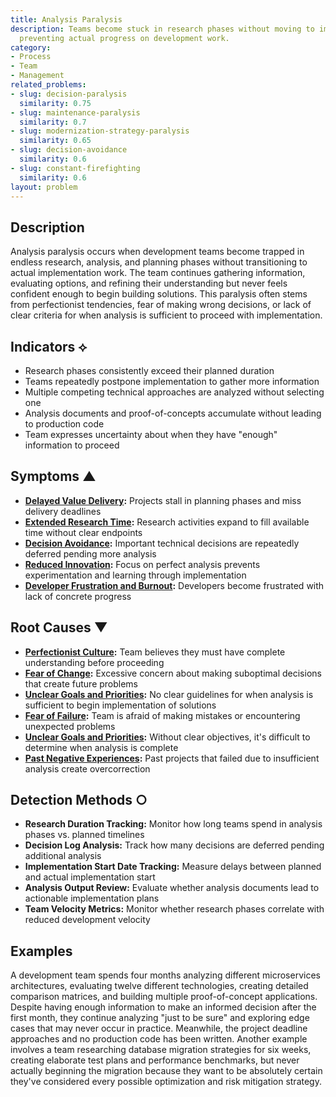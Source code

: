```yaml
---
title: Analysis Paralysis
description: Teams become stuck in research phases without moving to implementation,
  preventing actual progress on development work.
category:
- Process
- Team
- Management
related_problems:
- slug: decision-paralysis
  similarity: 0.75
- slug: maintenance-paralysis
  similarity: 0.7
- slug: modernization-strategy-paralysis
  similarity: 0.65
- slug: decision-avoidance
  similarity: 0.6
- slug: constant-firefighting
  similarity: 0.6
layout: problem
---
```


## Description

Analysis paralysis occurs when development teams become trapped in endless research, analysis, and planning phases without transitioning to actual implementation work. The team continues gathering information, evaluating options, and refining their understanding but never feels confident enough to begin building solutions. This paralysis often stems from perfectionist tendencies, fear of making wrong decisions, or lack of clear criteria for when analysis is sufficient to proceed with implementation.

## Indicators ⟡

- Research phases consistently exceed their planned duration
- Teams repeatedly postpone implementation to gather more information
- Multiple competing technical approaches are analyzed without selecting one
- Analysis documents and proof-of-concepts accumulate without leading to production code
- Team expresses uncertainty about when they have "enough" information to proceed

## Symptoms ▲

- **[Delayed Value Delivery](delayed-value-delivery.md):** Projects stall in planning phases and miss delivery deadlines
- **[Extended Research Time](extended-research-time.md):** Research activities expand to fill available time without clear endpoints
- **[Decision Avoidance](decision-avoidance.md):** Important technical decisions are repeatedly deferred pending more analysis
- **[Reduced Innovation](reduced-innovation.md):** Focus on perfect analysis prevents experimentation and learning through implementation
- **[Developer Frustration and Burnout](developer-frustration-and-burnout.md):** Developers become frustrated with lack of concrete progress

## Root Causes ▼

- **[Perfectionist Culture](perfectionist-culture.md):** Team believes they must have complete understanding before proceeding
- **[Fear of Change](fear-of-change.md):** Excessive concern about making suboptimal decisions that create future problems
- **[Unclear Goals and Priorities](unclear-goals-and-priorities.md):** No clear guidelines for when analysis is sufficient to begin implementation of solutions
- **[Fear of Failure](fear-of-failure.md):** Team is afraid of making mistakes or encountering unexpected problems
- **[Unclear Goals and Priorities](unclear-goals-and-priorities.md):** Without clear objectives, it's difficult to determine when analysis is complete
- **[Past Negative Experiences](past-negative-experiences.md):** Past projects that failed due to insufficient analysis create overcorrection

## Detection Methods ○

- **Research Duration Tracking:** Monitor how long teams spend in analysis phases vs. planned timelines
- **Decision Log Analysis:** Track how many decisions are deferred pending additional analysis
- **Implementation Start Date Tracking:** Measure delays between planned and actual implementation start
- **Analysis Output Review:** Evaluate whether analysis documents lead to actionable implementation plans
- **Team Velocity Metrics:** Monitor whether research phases correlate with reduced development velocity

## Examples

A development team spends four months analyzing different microservices architectures, evaluating twelve different technologies, creating detailed comparison matrices, and building multiple proof-of-concept applications. Despite having enough information to make an informed decision after the first month, they continue analyzing "just to be sure" and exploring edge cases that may never occur in practice. Meanwhile, the project deadline approaches and no production code has been written. Another example involves a team researching database migration strategies for six weeks, creating elaborate test plans and performance benchmarks, but never actually beginning the migration because they want to be absolutely certain they've considered every possible optimization and risk mitigation strategy.
